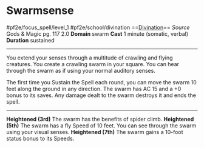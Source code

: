 # Swarmsense
#pf2e/focus_spell/level_1 #pf2e/school/divination 
==[Divination](../../../../../TTRPGShare-Pathfinder-2E-Vault/rules/traits/divination.md)==
*Source* Gods & Magic pg. 117 2.0
**Domain** swarm
**Cast** 1 minute (somatic, verbal)
**Duration** sustained

---
You extend your senses through a multitude of crawling and flying creatures. You create a crawling swarm in your square. You can hear through the swarm as if using your normal auditory senses.

The first time you Sustain the Spell each round, you can move the swarm 10 feet along the ground in any direction. The swarm has AC 15 and a +0 bonus to its saves. Any damage dealt to the swarm destroys it and ends the spell.

<hr>

**Heightened (3rd)** The swarm has the benefits of spider climb.
**Heightened (5th)** The swarm has a fly Speed of 10 feet. You can see through the swarm using your visual senses.
**Heightened (7th)** The swarm gains a 10-foot status bonus to its Speeds.